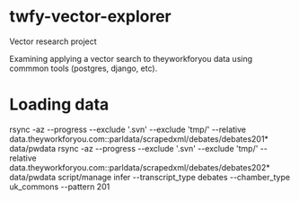 # twfy-vector-explorer
Vector research project

Examining applying a vector search to theyworkforyou data using commmon tools (postgres, django, etc).


# Loading data

rsync -az --progress --exclude '.svn' --exclude 'tmp/' --relative data.theyworkforyou.com::parldata/scrapedxml/debates/debates201* data/pwdata
rsync -az --progress --exclude '.svn' --exclude 'tmp/' --relative data.theyworkforyou.com::parldata/scrapedxml/debates/debates202* data/pwdata
script/manage infer --transcript_type debates --chamber_type uk_commons --pattern 201
